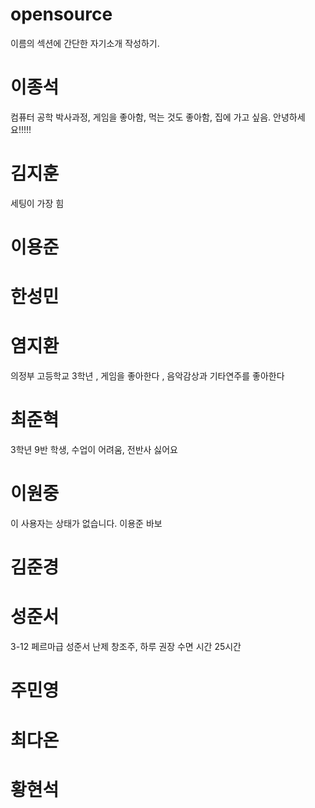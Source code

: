 # opensource
이름의 섹션에 간단한 자기소개 작성하기.

# 이종석
컴퓨터 공학 박사과정, 게임을 좋아함, 먹는 것도 좋아함, 집에 가고 싶음.
안녕하세요!!!!!
# 김지훈
세팅이 가장 힘
# 이용준

# 한성민

# 염지환
의정부 고등학교 3학년 , 게임을 좋아한다 , 음악감상과 기타연주를 좋아한다
# 최준혁
3학년 9반 학생, 수업이 어려움, 전반사 싫어요
# 이원중
이 사용자는 상태가 없습니다.                             이용준 바보

# 김준경

# 성준서
3-12 페르마급 성준서 난제 창조주, 하루 권장 수면 시간 25시간

# 주민영

# 최다온

# 황현석
